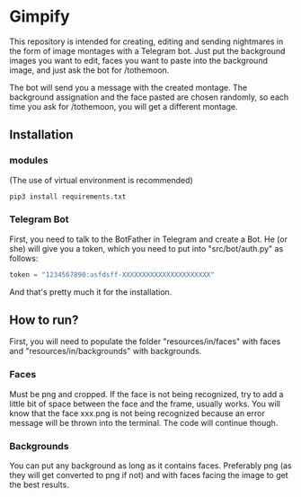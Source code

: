 # Gimpify

This repository is intended for creating, editing and sending nightmares in the form of
image montages with a Telegram bot. Just put the background images you want to edit, faces you want 
to paste into the background image, and just ask the bot for /tothemoon. 

The bot will send you a message with the created montage. The background assignation and the
face pasted are chosen randomly, so each time you ask for /tothemoon, you will get a different 
montage.

## Installation
### modules
(The use of virtual environment is recommended)
```bash
pip3 install requirements.txt
```

### Telegram Bot
First, you need to talk to the BotFather in Telegram and create a Bot. He (or she) will give you a
token, which you need to put into "src/bot/auth.py" as follows:

```python
token = "1234567890:asfdsff-XXXXXXXXXXXXXXXXXXXXXX"
```

And that's pretty much it for the installation.

## How to run?
First, you will need to populate the folder "resources/in/faces" with faces 
and "resources/in/backgrounds" with backgrounds.

### Faces
Must be png and cropped. If the face is not being recognized, try to add a little bit of space
between the face and the frame, usually works. You will know that the face xxx.png is not being
recognized because an error message will be thrown into the terminal. The code will continue 
though.

### Backgrounds
You can put any background as long as it contains faces. Preferably png (as they will get 
converted to png if not) and with faces facing the image to get the best results.